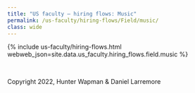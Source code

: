 ```yaml
---
title: "US faculty — hiring flows: Music"
permalink: /us-faculty/hiring-flows/Field/music/
class: wide
---
```


{% include us-faculty/hiring-flows.html webweb_json=site.data.us_faculty.hiring_flows.field.music %}

<br>

Copyright 2022, Hunter Wapman & Daniel Larremore